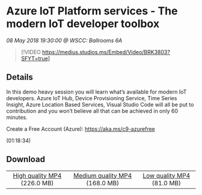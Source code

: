 # Azure IoT Platform services - The modern IoT developer toolbox

*08 May 2018 19:30:00 @ WSCC: Ballrooms 6A*

> [!VIDEO https://medius.studios.ms/Embed/Video/BRK3803?SFYT=true]

## Details

<p>In this demo heavy session you will learn what’s available for modern IoT developers. Azure IoT Hub, Device Provisioning Service, Time Series Insight, Azure Location Based Services, Visual Studio Code will all be put to contribution and you won’t believe all that can be achieved in only 60 minutes.</p><p>Create a Free Account (Azure): <a href="https://aka.ms/c9-azurefree">https://aka.ms/c9-azurefree</a></p> (01:18:34)

## Download

||||
|:--:|:----:|:-:|
|[High quality MP4](https://sec.ch9.ms/ch9/6eaf/25c7e4be-1c44-4e8d-84b9-f4a3486e6eaf/BRK3803_high.mp4) (226.0 MB)|[Medium quality MP4](https://sec.ch9.ms/ch9/6eaf/25c7e4be-1c44-4e8d-84b9-f4a3486e6eaf/BRK3803_mid.mp4) (168.0 MB)|[Low quality MP4](https://sec.ch9.ms/ch9/6eaf/25c7e4be-1c44-4e8d-84b9-f4a3486e6eaf/BRK3803.mp4) (81.0 MB)|